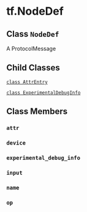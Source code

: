 <div itemscope itemtype="http://developers.google.com/ReferenceObject">
<meta itemprop="name" content="tf.NodeDef" />
<meta itemprop="path" content="Stable" />
<meta itemprop="property" content="AttrEntry"/>
<meta itemprop="property" content="ExperimentalDebugInfo"/>
<meta itemprop="property" content="attr"/>
<meta itemprop="property" content="device"/>
<meta itemprop="property" content="experimental_debug_info"/>
<meta itemprop="property" content="input"/>
<meta itemprop="property" content="name"/>
<meta itemprop="property" content="op"/>
</div>

# tf.NodeDef

## Class `NodeDef`



A ProtocolMessage

## Child Classes
[`class AttrEntry`](../tf/NodeDef/AttrEntry.md)

[`class ExperimentalDebugInfo`](../tf/NodeDef/ExperimentalDebugInfo.md)

## Class Members

<h3 id="attr"><code>attr</code></h3>

<h3 id="device"><code>device</code></h3>

<h3 id="experimental_debug_info"><code>experimental_debug_info</code></h3>

<h3 id="input"><code>input</code></h3>

<h3 id="name"><code>name</code></h3>

<h3 id="op"><code>op</code></h3>

